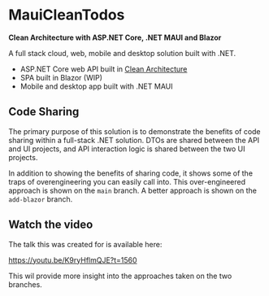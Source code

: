 # MauiCleanTodos

**Clean Architecture with ASP.NET Core, .NET MAUI and Blazor**

A full stack cloud, web, mobile and desktop solution built with .NET.

* ASP.NET Core web API built in [Clean Architecture](https://github.com/jasontaylordev/CleanArchitecture)
* SPA built in Blazor (WIP)
* Mobile and desktop app built with .NET MAUI

## Code Sharing

The primary purpose of this solution is to demonstrate the benefits of code sharing within a full-stack .NET solution. DTOs are shared between the API and UI projects, and API interaction logic is shared between the two UI projects.    
    
In addition to showing the benefits of sharing code, it shows some of the traps of overengineering you can easily call into. This over-engineered approach is shown on the `main` branch. A better approach is shown on the `add-blazor` branch.

## Watch the video

The talk this was created for is available here:

https://youtu.be/K9ryHflmQJE?t=1560

This wil provide more insight into the approaches taken on the two branches.
